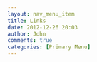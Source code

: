 ```yaml
---
layout: nav_menu_item
title: Links
date: 2012-12-26 20:03
author: John
comments: true
categories: [Primary Menu]
---
```


